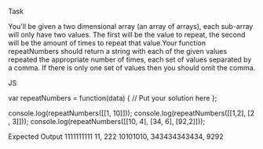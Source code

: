 Task

You'll be given a two dimensional array (an array of arrays), each sub-array will only have two values. The first will be the value to repeat, the second will be the amount of times to repeat that value.Your function ​repeatNumbers​ should return a string with each of the given values repeated the appropriate number of times, each set of values separated by a comma. If there is only one set of values then you should omit the comma.

JS

var​ repeatNumbers = ​function​(data) { 
    // Put your solution here
};

console.​log​(​repeatNumbers​([[​1​, ​10​]])); 
console.​log​(​repeatNumbers​([[​1​, ​2​], [​2​, ​3​]])); 
console.​log​(​repeatNumbers​([[​10​, ​4​], [​34​, ​6​], [​92​, ​2​]]));

Expected Output
1111111111
11, 222
10101010, 343434343434, 9292